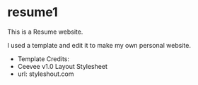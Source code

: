 # resume1
This is a Resume website.

I used a template and edit it to make my own personal website.

*   Template Credits:
*   Ceevee v1.0 Layout Stylesheet
*   url: styleshout.com
